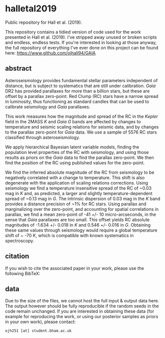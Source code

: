 # halletal2019
Public repository for Hall et al. (2019).

This repository contains a tidied version of code used for the work presented in Hall et al. (2019). I've stripped away unused or broken scripts and endless, endless tests. If you're interested in looking at those anyway, the full repository of everything I've ever done on this project can be found here: https://www.github.com/ojhall94/GAIA

## abstract
Asteroseismology provides fundamental stellar parameters independent of distance, but is subject to systematics that are still under calibration. *Gaia* DR2 has provided parallaxes for more than a billion stars, but these are offset by a parallax zero-point. Red Clump (RC) stars have a narrow spread in luminosity, thus functioning as standard candles that can be used to calibrate seismology and *Gaia* parallaxes.

This work measures how the magnitude and spread of the RC in the *Kepler* field in the 2MASS *K* and *Gaia* *G* bands are affected by changes to temperature and seismic scaling relations for seismic data, and by changes to the parallax zero-point for *Gaia* data. We use a sample of 5576 RC stars classified through asteroseismology.

We apply hierarchical Bayesian latent variable models, finding the population level properties of the RC with seismology, and using those results as priors on the *Gaia* data to find the parallax zero-point. We then find the position of the RC using published values for the zero-point.

We find the inferred absolute magnitude of the RC from seismology to be negatively correlated with a change to temperature. This shift is also degenerate with the application of scaling relations corrections. Using seismology we find a temperature insensitive spread of the RC of ~0.03 mag in *K* and, as predicted, a larger and slightly temperature-dependent spread of ~0.13 mag in *G*. The intrinsic dispersion of 0.03 mag in the *K* band provides a distance precision of ~1% for RC stars. Using parallax and marginalizing over the zero-point, and accounting for spatial correlations in parallax, we find a mean zero-point of -41 +/- 10 micro-arcseconds, in the sense that *Gaia* parallaxes are too small. This offset yields RC absolute magnitudes of -1.634 +/- 0.018 in *K* and 0.546 +/- 0.016 in *G*. Obtaining these same values through seismology would require a global temperature shift of ~ -70 *K*, which is compatible with known systematics in spectroscopy.

## citation

If you wish to cite the associated paper in your work, please use the following BibTeX:


## data

Due to the size of the files, we cannot host the full input & output data here. The output however should be fully reproducible if the random seeds in the code remain unchanged. If you are interested in obtaining these data (for example for reproducing the work, or using our posterior samples as priors in your own work), please contact:

`ojh251 [at] student.bham.ac.uk`
